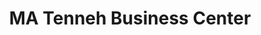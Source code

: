 ---
title: "MA Tenneh Business Center"
url: /monrovia/ma-tenneh-business-center/
shop: Lebensmittel
---
